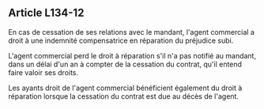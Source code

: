 Article L134-12
----
En cas de cessation de ses relations avec le mandant, l'agent commercial a droit
à une indemnité compensatrice en réparation du préjudice subi.

L'agent commercial perd le droit à réparation s'il n'a pas notifié au mandant,
dans un délai d'un an à compter de la cessation du contrat, qu'il entend faire
valoir ses droits.

Les ayants droit de l'agent commercial bénéficient également du droit à
réparation lorsque la cessation du contrat est due au décès de l'agent.
